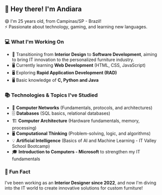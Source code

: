 ## 👋 Hey there! I'm Andiara  

😄 I'm 25 years old, from Campinas/SP - Brazil!  
⚡ Passionate about technology, gaming, and learning new languages.  

### 💻 What I'm Working On  
- 🎯 Transitioning from **Interior Design** to **Software Development**, aiming to bring IT innovation to the personalized furniture industry.  
- 🖥️ Currently learning **Web Development** (HTML, CSS, JavaScript)  
- 🖥️ Exploring **Rapid Application Development (RAD)**  
- 🖥️ Basic knowledge of **C, Python and Java**  

### 📚 Technologies & Topics I've Studied  
- 💾 **Computer Networks** (Fundamentals, protocols, and architectures)  
- 🗄️ **Databases** (SQL basics, relational databases)  
- 🏗️ **Computer Architecture** (Hardware fundamentals, memory, processing)  
- 🖥️ **Computational Thinking** (Problem-solving, logic, and algorithms)  
- 💡 **Artificial Intelligence** (Basics of AI and Machine Learning - IT Valley School Bootcamp)  
- 🎓 **Introduction to Computers - Microsoft** to strengthen my IT fundamentals  

### 🚀 Fun Fact  
I’ve been working as an **Interior Designer since 2022**, and now I'm diving into the IT world to create innovative solutions for custom furniture!  



<!--
**DianAndi/DianAndi** is a ✨ _special_ ✨ repository because its `README.md` (this file) appears on your GitHub profile.

Here are some ideas to get you started:

- 🔭 I’m currently working on ...
- 🌱 I’m currently learning about web development
- 👯 I’m looking to collaborate on ...
- 🤔 I’m looking for help with css and javascript
- 💬 Ask me about ...
- 📫 How to reach me: ...
- 😄 Pronouns: ...
- ⚡ Fun fact: ...
-->
